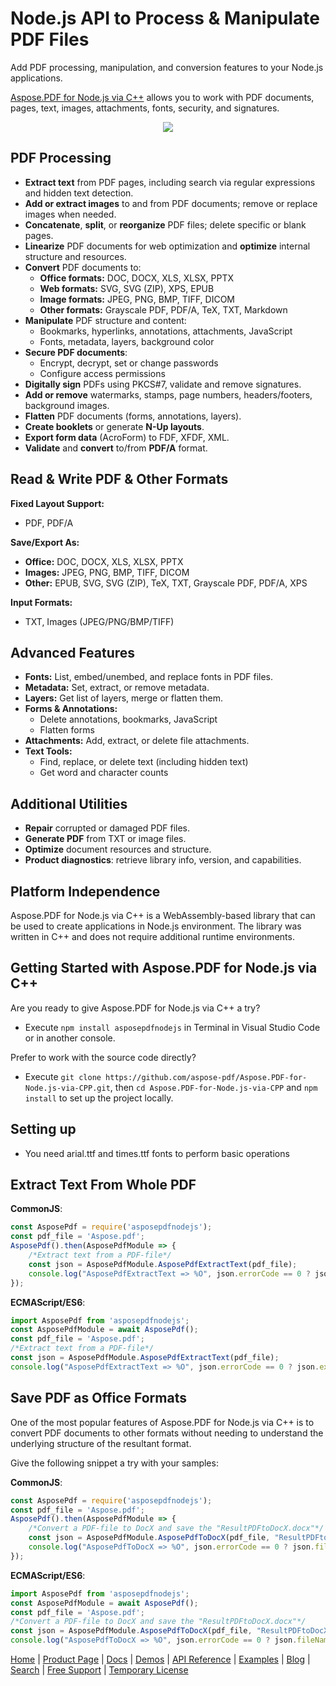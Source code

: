# Node.js API to Process & Manipulate PDF Files

Add PDF processing, manipulation, and conversion features to your Node.js applications.

[Aspose.PDF for Node.js via C++](https://products.aspose.com/pdf/nodejs-cpp/) allows you to work with PDF documents, pages, text, images, attachments, fonts, security, and signatures.

<p align="center">
  <a title="Download complete Aspose.PDF for Node.js via C++ code" href="https://releases.aspose.com/pdf/nodejscpp/new-releases/">
	<img src="https://raw.github.com/AsposeExamples/java-examples-dashboard/master/images/downloadZip-Button-Large.png" />
  </a>
</p>

## PDF Processing

- **Extract text** from PDF pages, including search via regular expressions and hidden text detection.
- **Add or extract images** to and from PDF documents; remove or replace images when needed.
- **Concatenate**, **split**, or **reorganize** PDF files; delete specific or blank pages.
- **Linearize** PDF documents for web optimization and **optimize** internal structure and resources.
- **Convert** PDF documents to:
  - **Office formats:** DOC, DOCX, XLS, XLSX, PPTX
  - **Web formats:** SVG, SVG (ZIP), XPS, EPUB
  - **Image formats:** JPEG, PNG, BMP, TIFF, DICOM
  - **Other formats:** Grayscale PDF, PDF/A, TeX, TXT, Markdown
- **Manipulate** PDF structure and content:
  - Bookmarks, hyperlinks, annotations, attachments, JavaScript
  - Fonts, metadata, layers, background color
- **Secure PDF documents**:
  - Encrypt, decrypt, set or change passwords
  - Configure access permissions
- **Digitally sign** PDFs using PKCS#7, validate and remove signatures.
- **Add or remove** watermarks, stamps, page numbers, headers/footers, background images.
- **Flatten** PDF documents (forms, annotations, layers).
- **Create booklets** or generate **N-Up layouts**.
- **Export form data** (AcroForm) to FDF, XFDF, XML.
- **Validate** and **convert** to/from **PDF/A** format.

## Read & Write PDF & Other Formats

**Fixed Layout Support:**
- PDF, PDF/A

**Save/Export As:**
- **Office:** DOC, DOCX, XLS, XLSX, PPTX
- **Images:** JPEG, PNG, BMP, TIFF, DICOM
- **Other:** EPUB, SVG, SVG (ZIP), TeX, TXT, Grayscale PDF, PDF/A, XPS

**Input Formats:**
- TXT, Images (JPEG/PNG/BMP/TIFF)

## Advanced Features

- **Fonts:** List, embed/unembed, and replace fonts in PDF files.
- **Metadata:** Set, extract, or remove metadata.
- **Layers:** Get list of layers, merge or flatten them.
- **Forms & Annotations:**
  - Delete annotations, bookmarks, JavaScript
  - Flatten forms
- **Attachments:** Add, extract, or delete file attachments.
- **Text Tools:**
  - Find, replace, or delete text (including hidden text)
  - Get word and character counts

## Additional Utilities

- **Repair** corrupted or damaged PDF files.
- **Generate PDF** from TXT or image files.
- **Optimize** document resources and structure.
- **Product diagnostics**: retrieve library info, version, and capabilities.

## Platform Independence

Aspose.PDF for Node.js via C++ is a WebAssembly-based library that can be used to create applications in Node.js environment.
The library was written in C++ and does not require additional runtime environments.

## Getting Started with Aspose.PDF for Node.js via C++

Are you ready to give Aspose.PDF for Node.js via C++ a try?

- Execute `npm install asposepdfnodejs` in Terminal in Visual Studio Code or in another console.

Prefer to work with the source code directly?

- Execute `git clone https://github.com/aspose-pdf/Aspose.PDF-for-Node.js-via-CPP.git`, then `cd Aspose.PDF-for-Node.js-via-CPP` and `npm install` to set up the project locally.

## Setting up

- You need arial.ttf and times.ttf fonts to perform basic operations

## Extract Text From Whole PDF

**CommonJS**:
```js
const AsposePdf = require('asposepdfnodejs');
const pdf_file = 'Aspose.pdf';
AsposePdf().then(AsposePdfModule => {
    /*Extract text from a PDF-file*/
    const json = AsposePdfModule.AsposePdfExtractText(pdf_file);
    console.log("AsposePdfExtractText => %O", json.errorCode == 0 ? json.extractText : json.errorText);
});
```
**ECMAScript/ES6**:
```js
import AsposePdf from 'asposepdfnodejs';
const AsposePdfModule = await AsposePdf();
const pdf_file = 'Aspose.pdf';
/*Extract text from a PDF-file*/
const json = AsposePdfModule.AsposePdfExtractText(pdf_file);
console.log("AsposePdfExtractText => %O", json.errorCode == 0 ? json.extractText : json.errorText);
```

## Save PDF as Office Formats

One of the most popular features of Aspose.PDF for Node.js via C++ is to convert PDF documents to other formats without needing to understand the underlying structure of the resultant format.

Give the following snippet a try with your samples:

**CommonJS**:

```js
const AsposePdf = require('asposepdfnodejs');
const pdf_file = 'Aspose.pdf';
AsposePdf().then(AsposePdfModule => {
    /*Convert a PDF-file to DocX and save the "ResultPDFtoDocX.docx"*/
    const json = AsposePdfModule.AsposePdfToDocX(pdf_file, "ResultPDFtoDocX.docx");
    console.log("AsposePdfToDocX => %O", json.errorCode == 0 ? json.fileNameResult : json.errorText);
});
```

**ECMAScript/ES6**:

```js
import AsposePdf from 'asposepdfnodejs';
const AsposePdfModule = await AsposePdf();
const pdf_file = 'Aspose.pdf';
/*Convert a PDF-file to DocX and save the "ResultPDFtoDocX.docx"*/
const json = AsposePdfModule.AsposePdfToDocX(pdf_file, "ResultPDFtoDocX.docx");
console.log("AsposePdfToDocX => %O", json.errorCode == 0 ? json.fileNameResult : json.errorText);
```

[Home](https://www.aspose.com/) | [Product Page](https://products.aspose.com/pdf/nodejs-cpp/) | [Docs](https://docs.aspose.com/pdf/nodejs-cpp/) | [Demos](https://products.aspose.app/pdf/family) | [API Reference](https://reference.aspose.com/pdf/nodejs-cpp/) | [Examples](https://github.com/aspose-pdf/Aspose.PDF-for-Node.js-via-CPP/) | [Blog](https://blog.aspose.com/category/pdf/) | [Search](https://search.aspose.com/) | [Free Support](https://forum.aspose.com/c/pdf) |  [Temporary License](https://purchase.aspose.com/temporary-license)
